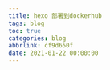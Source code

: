 ```yaml
---
title: hexo 部署到dockerhub
tags: blog
toc: true
categories: blog
abbrlink: cf9d650f
date: 2021-01-22 00:00:00
---
```


